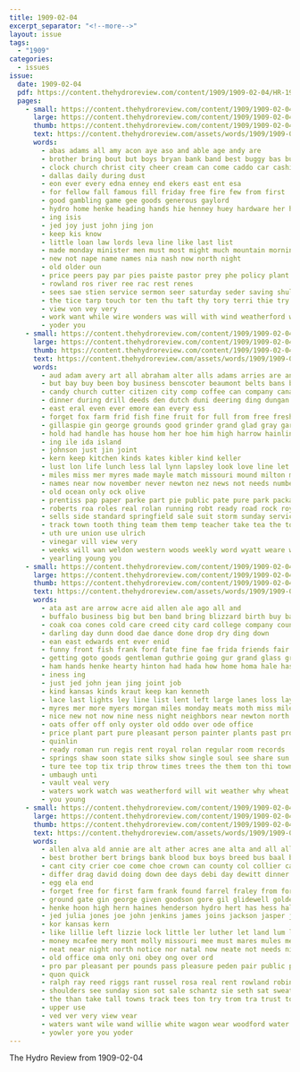 ```yaml
---
title: 1909-02-04
excerpt_separator: "<!--more-->"
layout: issue
tags:
  - "1909"
categories:
  - issues
issue:
  date: 1909-02-04
  pdf: https://content.thehydroreview.com/content/1909/1909-02-04/HR-1909-02-04.pdf
  pages:
    - small: https://content.thehydroreview.com/content/1909/1909-02-04/small/HR-1909-02-04-01.jpg
      large: https://content.thehydroreview.com/content/1909/1909-02-04/large/HR-1909-02-04-01.jpg
      thumb: https://content.thehydroreview.com/content/1909/1909-02-04/thumbnails/HR-1909-02-04-01.jpg
      text: https://content.thehydroreview.com/assets/words/1909/1909-02-04/HR-1909-02-04-01.txt
      words:
        - abas adams all amy acon aye aso and able age andy are
        - brother bring bout but boys bryan bank band best buggy bas business bak bible busi books bei bil better been boy
        - clock church christ city cheer cream can come caddo car cashier class
        - dallas daily during dust
        - eon ever every edna enney end ekers east ent esa
        - for fellow fall famous fill friday free fire few from first
        - good gambling game gee goods generous gaylord
        - hydro home henke heading hands hie henney huey hardware her held high hence has how
        - ing isis
        - jed joy just john jing jon
        - keep kis know
        - little loan law lords leva line like last list
        - made monday minister men must most might much mountain morning mea merman money
        - new not nape name names nia nash now north night
        - old older oun
        - price peers pay par pies paiste pastor prey phe policy plant president pete
        - rowland ros river ree rac rest renes
        - sees sae stien service sermon seer saturday seder saving shultz states she stock school sunday scates sorrow south storm stewart stands
        - the tice tarp touch tor ten thu taft thy tory terri thie try teat them take tait terrible town teach times teed thurs
        - view von vey very
        - work want while wire wonders was will with wind weatherford wile watch wend
        - yoder you
    - small: https://content.thehydroreview.com/content/1909/1909-02-04/small/HR-1909-02-04-02.jpg
      large: https://content.thehydroreview.com/content/1909/1909-02-04/large/HR-1909-02-04-02.jpg
      thumb: https://content.thehydroreview.com/content/1909/1909-02-04/thumbnails/HR-1909-02-04-02.jpg
      text: https://content.thehydroreview.com/assets/words/1909/1909-02-04/HR-1909-02-04-02.txt
      words:
        - aud adam avery art all abraham alter alls adams arries are and
        - but bay buy been boy business benscoter beaumont belts bans beiter buhler better bros bodey boll back bis born bring best
        - candy church cutter citizen city comp coffee can company canada chase comes character canine carden came churches colo cash cattle come cotton con caddo combs clever cot college
        - dinner during drill deeds den dutch duni deering ding dungan december duncan daughter door daugherty dine day due date dollar days dog dise
        - east eral even ever emore ean every ess
        - forget fox farm frid fish fine fruit for full from free fresh found frank fill fost foist felton folks first fred friends friend
        - gillaspie gin george grounds good grinder grand glad gray garden ghost going gam given
        - hold had handle has house hom her hoe him high harrow hainline home hee henry hydro happy homa honor hosey heaven head horse hatcher harness hunting
        - ing ile ida island
        - johnson just jin joint
        - kern keep kitchen kinds kates kibler kind keller
        - lust lon life lunch less lal lynn lapsley look love line let lowe learn labor liner lincoln last
        - miles miss mer myres made mayle match missouri mound milton much members mich mir morning mention mighty man monday more mare mouse manu many myers money macy might milk moral market most miller matter ming
        - names near now november never newton nez news not needs numbers north ned neighbors new nagi
        - old ocean only ock olive
        - prentiss pap paper parke part pie public pate pure park packard promise pearl pete price pleas place past piles pile props pass per present people pay pro pan painting
        - roberts roa roles real rolan running robt ready road rock roy rest
        - sells side standard springfield sale suit storm sunday service speech sal sunny school sorrel sed stan seen special saturday sali start seven sieg stalk south spell see supper stockton show state son send snow store sea scott street stainer sch seats stuff samp states sell spring stover
        - track town tooth thing team them temp teacher take tea the tole tention teed thet then ted
        - uth ure union use ulrich
        - vinegar vill view very
        - weeks will wan weldon western woods weekly word wyatt weare with west wagon well ways woo ward work was washington wish wedding
        - yearling young you
    - small: https://content.thehydroreview.com/content/1909/1909-02-04/small/HR-1909-02-04-03.jpg
      large: https://content.thehydroreview.com/content/1909/1909-02-04/large/HR-1909-02-04-03.jpg
      thumb: https://content.thehydroreview.com/content/1909/1909-02-04/thumbnails/HR-1909-02-04-03.jpg
      text: https://content.thehydroreview.com/assets/words/1909/1909-02-04/HR-1909-02-04-03.txt
      words:
        - ata ast are arrow acre aid allen ale ago all and
        - buffalo business big but ben band bring blizzard birth buy bacon bis brother beats bus bound begin best baby bull barr busi bros bank bene boy butter better been
        - coak coa cones cold care creed city card college company county crawford contractor can call case coats con came cash carry cap cream corn church chi come cordial corner change cases
        - darling day dunn dood dae dance done drop dry ding down
        - ean east edwards ent ever enid
        - funny front fish frank ford fate fine fae frida friends fair fing fires fund few fill fresh farm from first fun far fred fall fire friday famous for fail
        - getting goto goods gentleman guthrie going gur grand glass gripe general good green
        - ham hands henke hearty hinton had hada how home homa hale has her head hens henry house hydro
        - iness ing
        - just jed john jean jing joint job
        - kind kansas kinds kraut keep kan kenneth
        - lace last lights ley line list lent left large lanes loss lay lap
        - myres mer more myers morgan miles monday meats moth miss miler music morn meade members mary mut mon macy money mighty maker most main mile missouri market many made
        - nice new not now nine ness night neighbors near newton north need
        - oats offer off only oyster old oddo over ode office
        - price plant part pure pleasant person painter plants past prophet pay pas patient plate people policy pill per present pork piece parra public
        - quinlin
        - ready roman run regis rent royal rolan regular room records
        - springs shaw soon state silks show single soul see share sun sister sale store sims safe supper short suits save seven sahay seen shultz season scott stewart seats seed sunday sow soe standard set sat sauer south sean sick six supply story sas saturday stone southerland special
        - ture tee top tix trip throw times trees the them ton thi town thing
        - umbaugh unti
        - vault veal very
        - waters work watch was weatherford will wit weather why wheat want week waste winfield weeks winter weston with west woods wilson
        - you young
    - small: https://content.thehydroreview.com/content/1909/1909-02-04/small/HR-1909-02-04-04.jpg
      large: https://content.thehydroreview.com/content/1909/1909-02-04/large/HR-1909-02-04-04.jpg
      thumb: https://content.thehydroreview.com/content/1909/1909-02-04/thumbnails/HR-1909-02-04-04.jpg
      text: https://content.thehydroreview.com/assets/words/1909/1909-02-04/HR-1909-02-04-04.txt
      words:
        - allen alva ald annie are alt ather acres ane alta and all ally
        - best brother bert brings bank blood bux boys breed bus baal big baker buyer bradley buy better business barbra bos bet barn but barnett bin
        - cant city crier coe come choe crown can county col collier cattle cure
        - differ drag david doing down dee days debi day dewitt dinner die
        - egg ela end
        - forget free for first farm frank found farrel fraley from fore fever farms few fred falls
        - ground gate gin george given goodson gore gil glidewell golden gould good general
        - henke hoon high hern haines henderson hydro hert has hess halt hands home house hopewell
        - jed julia jones joe john jenkins james joins jackson jasper jess
        - kor kansas kern
        - like lillie left lizzie lock little ler luther let land lum lower loan look lis last line longer
        - money mcafee mery mont molly missouri mee must mares mules men monday much more menno myers moy mil man may miller mer
        - neat near night north notice nor natal now neate not needs ning
        - old office oma only oni obey ong over ord
        - pro par pleasant per pounds pass pleasure peden pair public pitzer
        - quon quick
        - ralph ray reed riggs rant russel rosa real rent rowland robinson reid roum rest robertson roman
        - shoulders see sunday sion sot sale schantz sie seth sat sweat stoop size smooth surgeon smith sell snyders stock straight short single set store silver seller shadow shape swartzendruber saw standard school service suit still schoo selly
        - the than take tall towns track tees ton try trom tra trust town them texas trial tardy team tes too
        - upper use
        - ved ver very view vear
        - waters want wile wand willie white wagon wear woodford water with west will woods work was weight went western wil
        - yowler yore you yoder
---
```


The Hydro Review from 1909-02-04

<!--more-->

